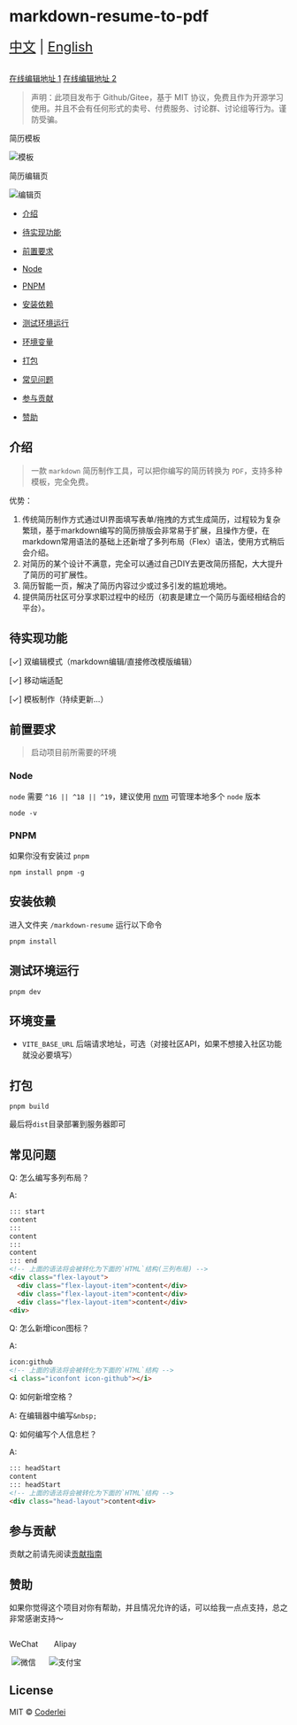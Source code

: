 # markdown-resume-to-pdf

<div style="font-size: 1.5rem;">
  <a href="./README.md">中文</a> |
  <a href="./README.en.md">English</a>
</div>
</br>

[在线编辑地址 1](http://codeleilei.gitee.io/markdown2pdf/) [在线编辑地址 2](https://acmenlei.github.io/markdown-resume-to-pdf/dist/)

> 声明：此项目发布于 Github/Gitee，基于 MIT 协议，免费且作为开源学习使用。并且不会有任何形式的卖号、付费服务、讨论群、讨论组等行为。谨防受骗。
<p>简历模板<p>
<img style="max-width: 1000px" src="./docs/cover.png" alt="模板" />
<p>简历编辑页<p>
<img style="max-width: 1000px" src="./docs/cover2.png" alt="编辑页" />

- [介绍](#介绍)

- [待实现功能](#待实现功能)

- [前置要求](#前置要求)

 - [Node](#node)

 - [PNPM](#pnpm)

- [安装依赖](#安装依赖)

- [测试环境运行](#测试环境运行)

- [环境变量](#环境变量)

- [打包](#打包)

- [常见问题](#常见问题)

- [参与贡献](#参与贡献)

- [赞助](#赞助)

## 介绍
> 一款 `markdown` 简历制作工具，可以把你编写的简历转换为 `PDF`，支持多种模板，完全免费。

优势：
1. 传统简历制作方式通过UI界面填写表单/拖拽的方式生成简历，过程较为复杂繁琐，基于markdown编写的简历排版会非常易于扩展，且操作方便，在markdown常用语法的基础上还新增了多列布局（Flex）语法，使用方式稍后会介绍。
2. 对简历的某个设计不满意，完全可以通过自己DIY去更改简历搭配，大大提升了简历的可扩展性。
3. 简历智能一页，解决了简历内容过少或过多引发的尴尬境地。
4. 提供简历社区可分享求职过程中的经历（初衷是建立一个简历与面经相结合的平台）。

## 待实现功能
[✓] 双编辑模式（markdown编辑/直接修改模版编辑）

[✓] 移动端适配

[✓] 模板制作（持续更新...）

## 前置要求
> 启动项目前所需要的环境

### Node

`node` 需要 `^16 || ^18 || ^19`，建议使用 [nvm](https://github.com/nvm-sh/nvm) 可管理本地多个 `node` 版本

```shell
node -v
```
### PNPM
如果你没有安装过 `pnpm`
```shell
npm install pnpm -g
```

## 安装依赖
> 
进入文件夹 `/markdown-resume` 运行以下命令

```shell
pnpm install
```

## 测试环境运行

```shell
pnpm dev
```


## 环境变量
- `VITE_BASE_URL` 后端请求地址，可选（对接社区API，如果不想接入社区功能就没必要填写）

## 打包
```shell
pnpm build
```
最后将`dist`目录部署到服务器即可

## 常见问题
Q: 怎么编写多列布局？

A:
```html
::: start
content
:::
content
:::
content
::: end
<!-- 上面的语法将会被转化为下面的`HTML`结构(三列布局) -->
<div class="flex-layout">
  <div class="flex-layout-item">content</div>
  <div class="flex-layout-item">content</div>
  <div class="flex-layout-item">content</div>
<div>
```
Q: 怎么新增icon图标？

A: 
```html
icon:github 
<!-- 上面的语法将会被转化为下面的`HTML`结构 -->
<i class="iconfont icon-github"></i>
```
Q: 如何新增空格？

A: 在编辑器中编写`&nbsp;`

Q: 如何编写个人信息栏？

A: 
```html
::: headStart
content
::: headStart
<!-- 上面的语法将会被转化为下面的`HTML`结构 -->
<div class="head-layout">content<div>
```

## 参与贡献
贡献之前请先阅读[贡献指南](./CONTRIBUTING.md)

## 赞助
如果你觉得这个项目对你有帮助，并且情况允许的话，可以给我一点点支持，总之非常感谢支持～

<div style="display: flex; gap: 20px;">
	<div style="text-align: center">
		<p>WeChat</p>
		<img style="max-width: 165px" src="./docs/wechat.jpg" alt="微信" />
	</div>
	<div style="text-align: center">
		<p>Alipay</p>
		<img style="max-width: 150px" src="./docs/alipay.jpg" alt="支付宝" />
	</div>
</div>

## License
MIT © [Coderlei](./license)
